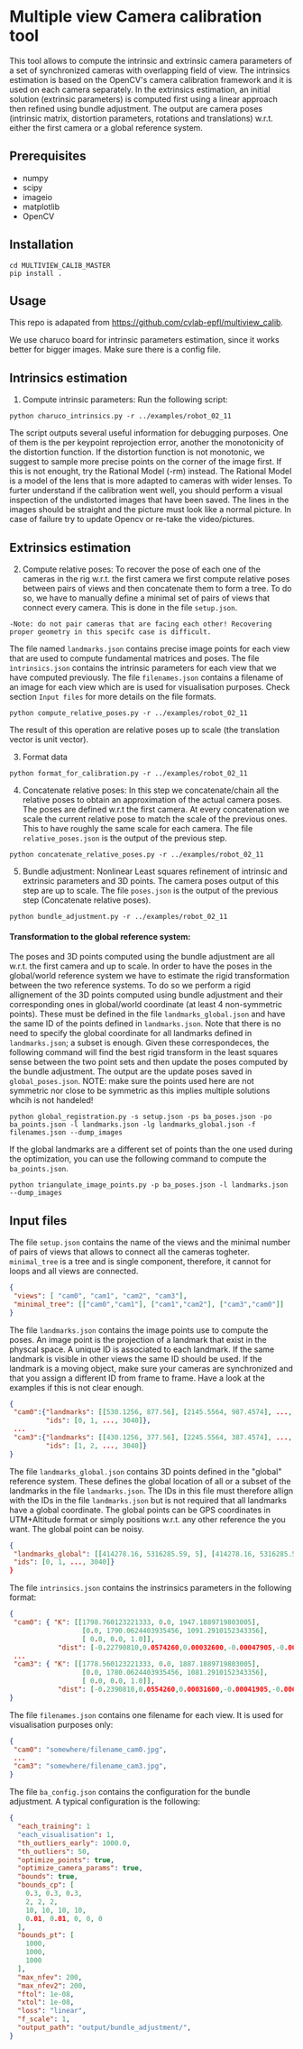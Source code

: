 # Multiple view Camera calibration tool
This tool allows to compute the intrinsic and extrinsic camera parameters of a set of synchronized cameras with overlapping field of view. The intrinsics estimation is based on the OpenCV's camera calibration framework and it is used on each camera separately. In the extrinsics estimation, an initial solution (extrinsic parameters) is computed first using a linear approach then refined using bundle adjustment.  The output are camera poses (intrinsic matrix, distortion parameters, rotations and translations) w.r.t. either the first camera or a global reference system.

## Prerequisites

- numpy
- scipy
- imageio
- matplotlib
- OpenCV

## Installation
```
cd MULTIVIEW_CALIB_MASTER
pip install .
```

## Usage

This repo is adapated from https://github.com/cvlab-epfl/multiview_calib.

We use charuco board for intrinsic parameters estimation, since it works better for bigger images. Make sure there is a config file. 

## Intrinsics estimation
1. Compute intrinsic parameters:
Run the following script:
```
python charuco_intrinsics.py -r ../examples/robot_02_11
```
The script outputs several useful information for debugging purposes. One of them is the per keypoint reprojection error, another the monotonicity of the distortion function. If the distortion function is not monotonic, we suggest to sample more precise points on the corner of the image first. If this is not enought, try the Rational Model (-rm) instead. The Rational Model is a model of the lens that is more adapted to cameras with wider lenses.
To furter understand if the calibration went well, you should perform a visual inspection of the undistorted images that have been saved. The lines in the images should be straight and the picture must look like a normal picture. In case of failure try to update Opencv or re-take the video/pictures.

## Extrinsics estimation
2. Compute relative poses:
To recover the pose of each one of the cameras in the rig w.r.t. the first camera we first compute relative poses between pairs of views and then concatenate them to form a tree. To do so, we have to manually define a minimal set of pairs of views that connect every camera. This is done in the file `setup.json`.
```
-Note: do not pair cameras that are facing each other! Recovering proper geometry in this specifc case is difficult.
```
The file named `landmarks.json` contains precise image points for each view that are used to compute fundamental matrices and poses. The file `ìntrinsics.json` contains the intrinsic parameters for each view that we have computed previously. The file `filenames.json` contains a filename of an image for each view which are is used for visualisation purposes.
Check section `Input files` for more details on the file formats.

```
python compute_relative_poses.py -r ../examples/robot_02_11
```
The result of this operation are relative poses up to scale (the translation vector is unit vector).

3. Format data 
```
python format_for_calibration.py -r ../examples/robot_02_11
```

4. Concatenate relative poses:
In this step we concatenate/chain all the relative poses to obtain an approximation of the actual camera poses. The poses are defined w.r.t the first camera. At every concatenation we scale the current relative pose to match the scale of the previous ones. This to have roughly the same scale for each camera.
The file `relative_poses.json` is the output of the previous step.
```
python concatenate_relative_poses.py -r ../examples/robot_02_11
```
5. Bundle adjustment:
Nonlinear Least squares refinement of intrinsic and extrinsic parameters and 3D points. The camera poses output of this step are up to scale.
The file `poses.json` is the output of the previous step (Concatenate relative poses).
```
python bundle_adjustment.py -r ../examples/robot_02_11 
```

#### Transformation to the global reference system:
The poses and 3D points computed using the bundle adjustment are all w.r.t. the first camera and up to scale.
In order to have the poses in the global/world reference system we have to estimate the rigid transformation between the two reference systems. To do so we perform a rigid allignement of the 3D points computed using bundle adjustment and their corresponding ones in global/world coordinate (at least 4 non-symmetric points). These must be defined in the file `landmarks_global.json` and have the same ID of the points defined in `landmarks.json`. Note that there is no need to specify the global coordinate for all landmarks defined in `landmarks.json`; a subset is enough. Given these correspondeces, the following command will find the best rigid transform in the least squares sense between the two point sets and then update the poses computed by the bundle adjustment. The output are the update poses saved in `global_poses.json`. NOTE: make sure the points used here are not symmetric nor close to be symmetric as this implies multiple solutions whcih is not handeled!
```
python global_registration.py -s setup.json -ps ba_poses.json -po ba_points.json -l landmarks.json -lg landmarks_global.json -f filenames.json --dump_images  
```
If the global landmarks are a different set of points than the one used during the optimization, you can use the following command to compute the `ba_points.json`.
```
python triangulate_image_points.py -p ba_poses.json -l landmarks.json --dump_images
```
## Input files
The file `setup.json` contains the name of the views and the minimal number of pairs of views that allows to connect all the cameras togheter. `minimal_tree` is a tree and is single component, therefore, it cannot for loops and all views are connected.
```json
{
 "views": [ "cam0", "cam1", "cam2", "cam3"], 
 "minimal_tree": [["cam0","cam1"], ["cam1","cam2"], ["cam3","cam0"]]
}
```
The file `landmarks.json` contains the image points use to compute the poses. An image point is the projection of a landmark that exist in the physcal space. A unique ID is associated to each landmark. If the same landmark is visible in other views the same ID should be used. If the landmark is a moving object, make sure your cameras are synchronized and that you assign a different ID from frame to frame. Have a look at the examples if this is not clear enough. 
```json
{
 "cam0":{"landmarks": [[530.1256, 877.56], [2145.5564, 987.4574], ..., [1023, 126]],
         "ids": [0, 1, ..., 3040]},
 ...
 "cam3":{"landmarks": [[430.1256, 377.56], [2245.5564, 387.4574], ..., [2223, 1726]], 
         "ids": [1, 2, ..., 3040]}         
}
```
The file `landmarks_global.json` contains 3D points defined in the "global" reference system. These defines the global location of all or a subset of the landmarks in the file `landmarks.json`. The IDs in this file must therefore allign with the IDs in the file `landmarks.json` but is not required that all landmarks have a global coordinate. The global points can be GPS coordinates in UTM+Altitude format or simply positions w.r.t. any other reference the you want. The global point can be noisy.
```json
{
 "landmarks_global": [[414278.16, 5316285.59, 5], [414278.16, 5316285.59, 5.5], ..., [414278.16, 5316285.59, 5.2]],
 "ids": [0, 1, ..., 3040]}       
}
```
The file `intrinsics.json` contains the instrinsics parameters in the following format:
```json
{
 "cam0": { "K": [[1798.760123221333, 0.0, 1947.1889719803005], 
                  [0.0, 1790.0624403935456, 1091.2910152343356],
                  [ 0.0, 0.0, 1.0]],
            "dist": [-0.22790810,0.0574260,0.00032600,-0.00047905,-0.0068488]},
 ...           
 "cam3": { "K": [[1778.560123221333, 0.0, 1887.1889719803005], 
                  [0.0, 1780.0624403935456, 1081.2910152343356],
                  [ 0.0, 0.0, 1.0]],
            "dist": [-0.2390810,0.0554260,0.00031600,-0.00041905,-0.0062488]}
}
```
The file `filenames.json` contains one filename for each view. It is used for visualisation purposes only:
```json
{
 "cam0": "somewhere/filename_cam0.jpg",
 ...           
 "cam3": "somewhere/filename_cam3.jpg",
}
```
The file `ba_config.json` contains the configuration for the bundle adjustment. A typical configuration is the following:
```json
{
  "each_training": 1
  "each_visualisation": 1,
  "th_outliers_early": 1000.0,
  "th_outliers": 50,
  "optimize_points": true,
  "optimize_camera_params": true,
  "bounds": true,  
  "bounds_cp": [ 
    0.3, 0.3, 0.3,
    2, 2, 2,
    10, 10, 10, 10,
    0.01, 0.01, 0, 0, 0
  ],
  "bounds_pt": [
    1000,
    1000,
    1000
  ],
  "max_nfev": 200,
  "max_nfev2": 200,
  "ftol": 1e-08,
  "xtol": 1e-08,  
  "loss": "linear",
  "f_scale": 1,
  "output_path": "output/bundle_adjustment/",
}
```

